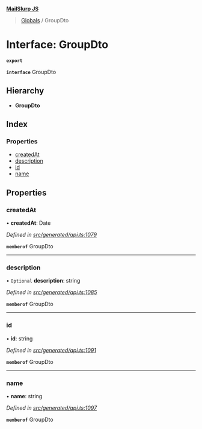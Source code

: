 **[MailSlurp JS](../README.md)**

> [Globals](../README.md) / GroupDto

# Interface: GroupDto

**`export`** 

**`interface`** GroupDto

## Hierarchy

* **GroupDto**

## Index

### Properties

* [createdAt](groupdto.md#createdat)
* [description](groupdto.md#description)
* [id](groupdto.md#id)
* [name](groupdto.md#name)

## Properties

### createdAt

•  **createdAt**: Date

*Defined in [src/generated/api.ts:1079](https://github.com/mailslurp/mailslurp-client/blob/717d89d/src/generated/api.ts#L1079)*

**`memberof`** GroupDto

___

### description

• `Optional` **description**: string

*Defined in [src/generated/api.ts:1085](https://github.com/mailslurp/mailslurp-client/blob/717d89d/src/generated/api.ts#L1085)*

**`memberof`** GroupDto

___

### id

•  **id**: string

*Defined in [src/generated/api.ts:1091](https://github.com/mailslurp/mailslurp-client/blob/717d89d/src/generated/api.ts#L1091)*

**`memberof`** GroupDto

___

### name

•  **name**: string

*Defined in [src/generated/api.ts:1097](https://github.com/mailslurp/mailslurp-client/blob/717d89d/src/generated/api.ts#L1097)*

**`memberof`** GroupDto
